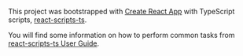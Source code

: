 This project was bootstrapped with [Create React App][1] with TypeScript
scripts, [react-scripts-ts][2].

You will find some information on how to perform common tasks from
[react-scripts-ts User Guide][3].

[1]: https://github.com/facebookincubator/create-react-app
[2]: https://github.com/wmonk/create-react-app-typescript
[3]: https://github.com/wmonk/create-react-app-typescript/blob/master/packages/react-scripts/template/README.md
